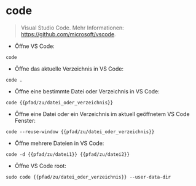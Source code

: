 # code

> Visual Studio Code.
> Mehr Informationen: <https://github.com/microsoft/vscode>.

- Öffne VS Code:

`code`

- Öffne das aktuelle Verzeichnis in VS Code:

`code .`

- Öffne eine bestimmte Datei oder Verzeichnis in VS Code:

`code {{pfad/zu/datei_oder_verzeichnis}}`

- Öffne eine Datei oder ein Verzeichnis im aktuell geöffnetem VS Code Fenster:

`code --reuse-window {{pfad/zu/datei_oder_verzeichnis}}`

- Öffne mehrere Dateien in VS Code:

`code -d {{pfad/zu/datei1}} {{pfad/zu/datei2}}`

- Öffne VS Code root:

`sudo code {{pfad/zu/datei_oder_verzeichnis}} --user-data-dir`
